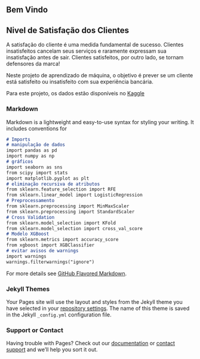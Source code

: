 ## Bem Vindo

## Nivel de Satisfação dos Clientes

A satisfação do cliente é uma medida fundamental de sucesso. Clientes
insatisfeitos cancelam seus serviços e raramente expressam sua insatisfação antes
de sair. Clientes satisfeitos, por outro lado, se tornam defensores da marca!
 
Neste projeto de aprendizado de máquina, o objetivo é prever se um cliente está satisfeito ou insatisfeito com
sua experiência bancária.

Para este projeto, os dados estão disponíveis no [Kaggle](https://www.kaggle.com/c/santander-customer-satisfaction)


### Markdown

Markdown is a lightweight and easy-to-use syntax for styling your writing. It includes conventions for

```markdown
# Imports
# manipulação de dados
import pandas as pd
import numpy as np
# gráficos
import seaborn as sns
from scipy import stats
import matplotlib.pyplot as plt
# eliminação recursiva de atributos
from sklearn.feature_selection import RFE
from sklearn.linear_model import LogisticRegression
# Preprocessamento
from sklearn.preprocessing import MinMaxScaler
from sklearn.preprocessing import StandardScaler
# Cross Validation
from sklearn.model_selection import KFold
from sklearn.model_selection import cross_val_score
# Modelo XGBoost
from sklearn.metrics import accuracy_score
from xgboost import XGBClassifier
# evitar avisos de warnings
import warnings
warnings.filterwarnings("ignore")
```

For more details see [GitHub Flavored Markdown](https://guides.github.com/features/mastering-markdown/).

### Jekyll Themes

Your Pages site will use the layout and styles from the Jekyll theme you have selected in your [repository settings](https://github.com/Eudmar/sample/settings). The name of this theme is saved in the Jekyll `_config.yml` configuration file.

### Support or Contact

Having trouble with Pages? Check out our [documentation](https://help.github.com/categories/github-pages-basics/) or [contact support](https://github.com/contact) and we’ll help you sort it out.

